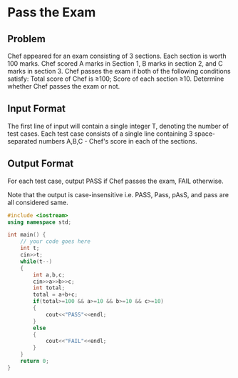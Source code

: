 # Pass the Exam
## Problem
Chef appeared for an exam consisting of 3 sections. Each section is worth 100 marks.
Chef scored A marks in Section 1, B marks in section 2, and C marks in section 3.
Chef passes the exam if both of the following conditions satisfy:
Total score of Chef is ≥100;
Score of each section ≥10.
Determine whether Chef passes the exam or not.

## Input Format
The first line of input will contain a single integer T, denoting the number of test cases.
Each test case consists of a single line containing 3 space-separated numbers A,B,C - Chef's score in each of the sections.
## Output Format
For each test case, output PASS if Chef passes the exam, FAIL otherwise.

Note that the output is case-insensitive i.e. PASS, Pass, pAsS, and pass are all considered same.

```cpp
#include <iostream>
using namespace std;

int main() {
	// your code goes here
	int t;
	cin>>t;
	while(t--)
	{
	    int a,b,c;
	    cin>>a>>b>>c;
	    int total;
	    total = a+b+c;
	    if(total>=100 && a>=10 && b>=10 && c>=10)
	    {
	        cout<<"PASS"<<endl;
	    }
	    else
	    {
	        cout<<"FAIL"<<endl;
	    }
	}
	return 0;
}
```
